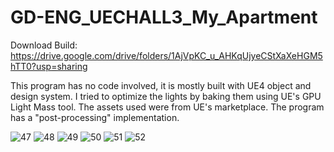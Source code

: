 # GD-ENG_UECHALL3_My_Apartment

Download Build: https://drive.google.com/drive/folders/1AjVpKC_u_AHKqUjyeCStXaXeHGM5hTT0?usp=sharing

This program has no code involved, it is mostly built with UE4 object and design system. I tried to optimize the lights by baking them using UE's GPU Light Mass tool. The assets used were from UE's marketplace. The program has a "post-processing" implementation.

![47](https://user-images.githubusercontent.com/80930588/177775923-7b952bf9-a0db-4c21-bf9a-0d47a2de0ba8.png)
![48](https://user-images.githubusercontent.com/80930588/177775933-b37c365a-689c-4fa5-ad17-b1b9526f3e6f.PNG)
![49](https://user-images.githubusercontent.com/80930588/177775936-1af49f8c-d30d-41b8-a52d-af0313c70f85.PNG)
![50](https://user-images.githubusercontent.com/80930588/177775944-5a02bc20-1564-4ed1-9e0b-61f76801527c.PNG)
![51](https://user-images.githubusercontent.com/80930588/177775950-cb80972c-4edd-401f-b4a1-49a7776a9dd3.PNG)
![52](https://user-images.githubusercontent.com/80930588/177775956-9008ea00-16fd-4833-83bf-cf51a6c327ba.PNG)
